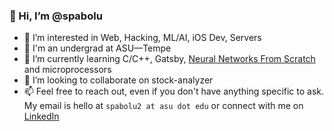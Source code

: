 ### 👋 Hi, I’m @spabolu
- 👀 I’m interested in Web, Hacking, ML/AI, iOS Dev, Servers
- 🏢 I'm an undergrad at ASU—Tempe
- 🌱 I’m currently learning C/C++, Gatsby, [Neural Networks From Scratch](https://nnfs.io) and microprocessors
- 💞️ I’m looking to collaborate on stock-analyzer
- 📫 Feel free to reach out, even if you don't have anything specific to ask. My email is hello at `spabolu2 at asu dot edu` or connect with me on [LinkedIn](https://www.linkedin.com/in/spabolu/)

<!---
spabolu/spabolu is a ✨ special ✨ repository because its `README.md` (this file) appears on your GitHub profile.
You can click the Preview link to take a look at your changes. It is magical! 🕺🏽
--->
